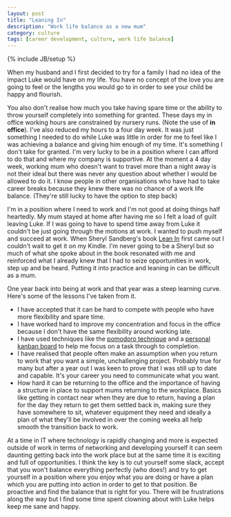 ```yaml
---
layout: post
title: "Leaning In"
description: "Work life balance as a new mum"
category: culture 
tags: [career development, culture, work life balance]
---
```

{% include JB/setup %}

When my husband and I first decided to try for a family I had no idea of the impact Luke would have on my life. You have no concept of the love you are going to feel or the lengths you would go to in order to see your child be happy and flourish.

You also don't realise how much you take having spare time or the ability to throw yourself completely into something for granted. These days my in office working hours are constrained by nursery runs. (Note the use of **in office**). I've also reduced my hours to a four day week. It was just something I needed to do while Luke was little in order for me to feel like I was achieving a balance and giving him enough of my time. It's something I don't take for granted. I'm very lucky to be in a position where I can afford to do that and where my company is supportive. At the moment a 4 day week, working mum who doesn't want to travel more than a night away is not their ideal but there was never any question about whether I would be allowed to do it. I know people  in other organisations who have had to take career breaks because they knew there was no chance of a work life balance. (They're still lucky to have the option to step back)

I'm in a position where I need to work and I'm not good at doing things half heartedly. My mum stayed at home after having me so I felt a load of guilt leaving Luke. If I was going to have to spend time away from Luke it couldn't be just going through the motions at work. I wanted to push myself and succeed at work. When Sheryl Sandberg's book [Lean In](http://www.amazon.co.uk/Lean-In-Women-Work-Will/dp/0753541629) first came out I couldn't wait to get it on my Kindle. I'm never going to be a Sheryl but so much of what she spoke about in the book resonated with me and reinforced what I already knew that I had to seize opportunities in work, step up and be heard. Putting it into practice and leaning in can be difficult as a mum.

One year back into being at work and that year was a steep learning curve. Here's some of the lessons I've taken from it.

- I have accepted that it can be hard to compete with people who have more flexibility and spare time. 
- I have worked hard to improve my concentration and focus in the office because I don't have the same flexibility around working late.
- I have used techniques like the [pomodoro technique](http://www.pomodorotechnique.com/) and a [personal kanban board](https://kanbanflow.com/) to help me focus on a task through to completion.
- I have realised that people often make an assumption when you return to work that you want a simple, unchallenging project. Probably true for many but after a year out I was keen to prove that I was still up to date and capable. It's your career you need to communicate what you want.
- How hard it can be returning to the office and the importance of having a structure in place to support mums returning to the workplace. Basics like getting in contact near when they are due to return, having a plan for the day they return to get them settled back in, making sure they have somewhere to sit, whatever equipment they need and ideally a plan of what they'll be involved in over the coming weeks all help smooth the transition back to work. 

At a time in IT where technology is rapidly changing and more is expected outside of work in terms of networking and developing yourself it can seem daunting getting back into the work place but at the same time it is exciting and full of opportunities. I think the key is to cut yourself some slack, accept that you won't balance everything perfectly (who does!) and try to get yourself in a position where you enjoy what you are doing or have a plan which you are putting into action in order to get to that position. Be proactive and find the balance that is right for you. There will be frustrations along the way but I find some time spent clowning about with Luke helps keep me sane and happy.  

